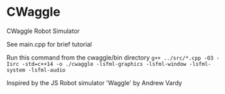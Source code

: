 # CWaggle
CWaggle Robot Simulator

See main.cpp for brief tutorial

Run this command from the cwaggle/bin directory
`g++ ../src/*.cpp -O3 -Isrc -std=c++14 -o ./cwaggle -lsfml-graphics -lsfml-window -lsfml-system -lsfml-audio`

Inspired by the JS Robot simulator 'Waggle' by Andrew Vardy
